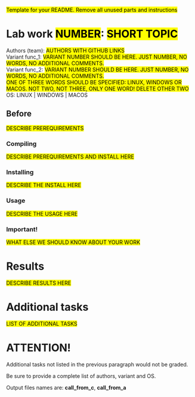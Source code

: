 <mark>Template for your README. Remove all unused parts and instructions</mark>

# Lab work <mark>NUMBER</mark>: <mark>SHORT TOPIC</mark>
Authors (team): <mark>AUTHORS WITH GITHUB LINKS</mark><br>
Variant func_1: <mark>VARIANT NUMBER SHOULD BE HERE. JUST NUMBER, NO WORDS, NO ADDITIONAL COMMENTS.</mark><br>
Variant func_2: <mark>VARIANT NUMBER SHOULD BE HERE. JUST NUMBER, NO WORDS, NO ADDITIONAL COMMENTS.</mark><br>
<mark>ONE OF THREE WORDS SHOULD BE SPECIFIED: LINUX, WINDOWS OR MACOS. NOT TWO, NOT THREE, ONLY ONE WORD! DELETE OTHER TWO</mark><br>
OS: LINUX | WINDOWS | MACOS 

## Before 

<mark>DESCRIBE PREREQUIREMENTS</mark>

### Compiling

<mark>DESCRIBE PREREQUIREMENTS AND INSTALL HERE</mark>

### Installing

<mark>DESCRIBE THE INSTALL HERE</mark>

### Usage

<mark>DESCRIBE THE USAGE HERE</mark>

### Important!

<mark>WHAT ELSE WE SHOULD KNOW ABOUT YOUR WORK</mark>

# Results

<mark>DESCRIBE RESULTS HERE</mark>

# Additional tasks
<mark>LIST OF ADDITIONAL TASKS<mark>

# ATTENTION!
Additional tasks not listed in the previous paragraph would not be graded.

Be sure to provide a complete list of authors, variant and OS.

Output files names are: __call_from_c__, __call_from_а__

